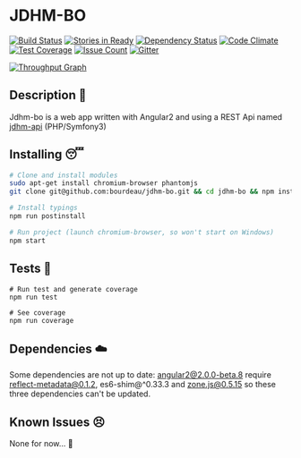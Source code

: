 JDHM-BO
========
[![Build Status](https://travis-ci.org/bourdeau/jdhm-bo.svg?branch=master)](https://travis-ci.org/bourdeau/jdhm-bo) [![Stories in Ready](https://badge.waffle.io/bourdeau/jdhm-bo.svg?label=ready&title=Ready)](http://waffle.io/bourdeau/jdhm-bo) [![Dependency Status](https://www.versioneye.com/user/projects/56b22743ad0be5003e0ae167/badge.svg)](https://www.versioneye.com/user/projects/56b22743ad0be5003e0ae167)
[![Code Climate](https://codeclimate.com/github/bourdeau/jdhm-bo/badges/gpa.svg?style=flat)](https://codeclimate.com/github/bourdeau/jdhm-bo) [![Test Coverage](https://codeclimate.com/github/bourdeau/jdhm-bo/badges/coverage.svg?style=flat)](https://codeclimate.com/github/bourdeau/jdhm-bo/coverage) [![Issue Count](https://codeclimate.com/github/bourdeau/jdhm-bo/badges/issue_count.svg?style=flat)](https://codeclimate.com/github/bourdeau/jdhm-bo) [![Gitter](https://badges.gitter.im/bourdeau/jdhm-bo.svg?style=flat)](https://gitter.im/bourdeau/jdhm-bo?utm_source=badge&utm_medium=badge&utm_campaign=pr-badge)

[![Throughput Graph](https://graphs.waffle.io/bourdeau/jdhm-bo/throughput.svg)](https://waffle.io/bourdeau/jdhm-bo/metrics)


## Description :blue_book:

Jdhm-bo is a web app written with Angular2 and using a REST Api named [jdhm-api](https://github.com/bourdeau/jdhm-api) (PHP/Symfony3)


## Installing :sleeping:

```bash
# Clone and install modules
sudo apt-get install chromium-browser phantomjs
git clone git@github.com:bourdeau/jdhm-bo.git && cd jdhm-bo && npm install

# Install typings
npm run postinstall

# Run project (launch chromium-browser, so won't start on Windows)
npm start

```

## Tests :pray:

```
# Run test and generate coverage
npm run test

# See coverage
npm run coverage
```

## Dependencies :cloud:

Some dependencies are not up to date: angular2@2.0.0-beta.8 require reflect-metadata@0.1.2, es6-shim@^0.33.3 and zone.js@0.5.15 so these three dependencies can't be updated.

## Known Issues :persevere:

None for now... :triumph:
